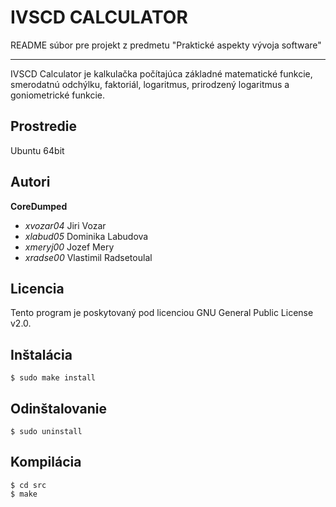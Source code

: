 
# IVSCD CALCULATOR
 README súbor pre projekt z predmetu "Praktické aspekty vývoja software"
 ***
 
 IVSCD Calculator je kalkulačka počítajúca základné matematické funkcie, smerodatnú odchýlku, faktoriál,
 logaritmus, prirodzený logaritmus a goniometrické funkcie.

## Prostredie
Ubuntu 64bit


## Autori
**CoreDumped**
 *  *xvozar04* Jiri Vozar
 *  *xlabud05* Dominika Labudova
 *  *xmeryj00* Jozef Mery
 *  *xradse00* Vlastimil Radsetoulal


## Licencia
Tento program je poskytovaný pod licenciou GNU General Public License v2.0.

## Inštalácia 
``` console
$ sudo make install
```
## Odinštalovanie
```
$ sudo uninstall
```
## Kompilácia
``` console
$ cd src
$ make
```
 






